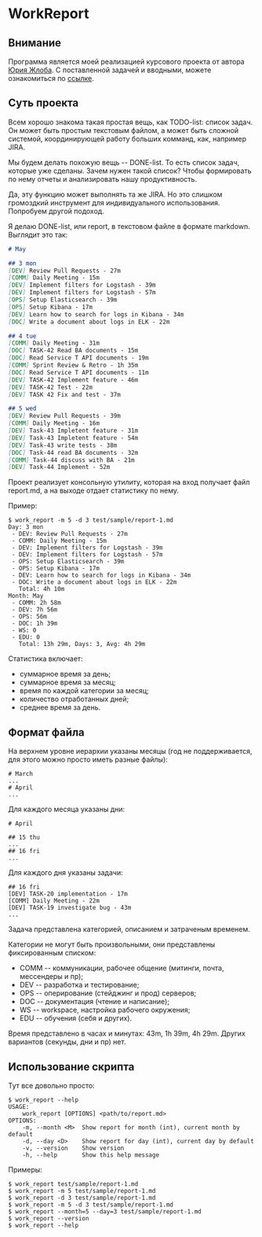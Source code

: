 # WorkReport

## Внимание

Программа является моей реализацией курсового проекта от автора [Юрия Жлоба](https://github.com/yzh44yzh). С поставленной задачей и вводными, можете ознакомиться по [ссылке](https://github.com/yzh44yzh/elixir_course/tree/master/project_01/work_report).

## Суть проекта

Всем хорошо знакома такая простая вещь, как TODO-list: список задач. Он может быть простым текстовым файлом, а может быть сложной системой, координирующей работу больших комманд, как, например JIRA.

Мы будем делать похожую вещь -- DONE-list. То есть список задач, которые уже сделаны. Зачем нужен такой список? Чтобы формировать по нему отчеты и анализировать нашу продуктивность.

Да, эту функцию может выполнять та же JIRA. Но это слишком громоздкий инструмент для индивидуального использования. Попробуем другой подоход.

Я делаю DONE-list, или report, в текстовом файле в формате markdown. Выглядит это так:

```markdown
# May

## 3 mon
[DEV] Review Pull Requests - 27m
[COMM] Daily Meeting - 15m
[DEV] Implement filters for Logstash - 39m
[DEV] Implement filters for Logstash - 57m
[OPS] Setup Elasticsearch - 39m
[OPS] Setup Kibana - 17m
[DEV] Learn how to search for logs in Kibana - 34m
[DOC] Write a document about logs in ELK - 22m

## 4 tue
[COMM] Daily Meeting - 31m
[DOC] TASK-42 Read BA documents - 15m
[DOC] Read Service T API documents - 19m
[COMM] Sprint Review & Retro - 1h 35m
[DOC] Read Service T API documents - 11m
[DEV] TASK-42 Implement feature - 46m
[DEV] TASK-42 Test - 22m
[DEV] TASK 42 Fix and test - 37m

## 5 wed
[DEV] Review Pull Requests - 39m
[COMM] Daily Meeting - 16m
[DEV] Task-43 Impletent feature - 31m
[DEV] Task-43 Impletent feature - 54m
[DEV] Task-43 write tests - 38m
[DOC] Task-44 read BA documents - 32m
[COMM] Task-44 discuss with BA - 21m
[DEV] Task-44 Implement - 52m
```

Проект реализует консольную утилиту, которая на вход получает файл report.md, а на выходе отдает статистику по нему.

Пример:

```shell
$ work_report -m 5 -d 3 test/sample/report-1.md
Day: 3 mon
 - DEV: Review Pull Requests - 27m
 - COMM: Daily Meeting - 15m
 - DEV: Implement filters for Logstash - 39m
 - DEV: Implement filters for Logstash - 57m
 - OPS: Setup Elasticsearch - 39m
 - OPS: Setup Kibana - 17m
 - DEV: Learn how to search for logs in Kibana - 34m
 - DOC: Write a document about logs in ELK - 22m
   Total: 4h 10m
Month: May
 - COMM: 2h 58m
 - DEV: 7h 56m
 - OPS: 56m
 - DOC: 1h 39m
 - WS: 0
 - EDU: 0
   Total: 13h 29m, Days: 3, Avg: 4h 29m
```

Статистика включает:
- суммарное время за день;
- суммарное время за месяц;
- время по каждой категории за месяц;
- количество отработанных дней;
- среднее время за день.

## Формат файла

На верхнем уровне иерархии указаны месяцы (год не поддерживается, для этого можно просто иметь разные файлы):

```
# March
...
# April
...
```

Для каждого месяца указаны дни:

```
# April

## 15 thu
...
## 16 fri
...
```

Для каждого дня указаны задачи:

```
## 16 fri
[DEV] TASK-20 implementation - 17m
[COMM] Daily Meeting - 22m
[DEV] TASK-19 investigate bug - 43m
...
```

Задача представлена категорией, описанием и затраченым временем.

Категории не могут быть произвольными, они представлены фиксированным списком:
- COMM -- коммуникации, рабочее общение (митинги, почта, мессендеры и пр);
- DEV -- разработка и тестирование;
- OPS -- оперирование (стейджинг и прод) серверов;
- DOC -- документация (чтение и написание);
- WS -- workspace, настройка рабочего окружения;
- EDU -- обучения (себя и других).

Время представлено в часах и минутах: 43m, 1h 39m, 4h 29m. Других вариантов (секунды, дни и пр) нет.

## Использование скрипта

Тут все довольно просто:

```shell
$ work_report --help
USAGE:
    work_report [OPTIONS] <path/to/report.md>
OPTIONS:
    -m, --month <M>  Show report for month (int), current month by default
    -d, --day <D>    Show report for day (int), current day by default
    -v, --version    Show version
    -h, --help       Show this help message
```

Примеры:

```shell
$ work_report test/sample/report-1.md
$ work_report -m 5 test/sample/report-1.md
$ work_report -d 3 test/sample/report-1.md
$ work_report -m 5 -d 3 test/sample/report-1.md
$ work_report --month=5 --day=3 test/sample/report-1.md
$ work_report --version
$ work_report --help
```
